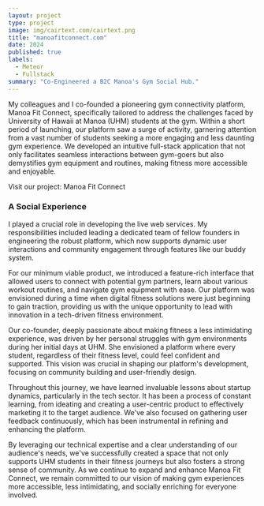 ```yaml
---
layout: project
type: project
image: img/cairtext.com/cairtext.png
title: "manoafitconnect.com"
date: 2024
published: true
labels:
  - Meteor
  - Fullstack
summary: "Co-Engineered a B2C Manoa's Gym Social Hub."
---
```


My colleagues and I co-founded a pioneering gym connectivity platform, Manoa Fit Connect, specifically tailored to address the challenges faced by University of Hawaii at Manoa (UHM) students at the gym. Within a short period of launching, our platform saw a surge of activity, garnering attention from a vast number of students seeking a more engaging and less daunting gym experience. We developed an intuitive full-stack application that not only facilitates seamless interactions between gym-goers but also demystifies gym equipment and routines, making fitness more accessible and enjoyable.

Visit our project: Manoa Fit Connect

### A Social Experience
 I played a crucial role in developing the live web services. My responsibilities included leading a dedicated team of fellow founders in engineering the robust platform, which now supports dynamic user interactions and community engagement through features like our buddy system.

For our minimum viable product, we introduced a feature-rich interface that allowed users to connect with potential gym partners, learn about various workout routines, and navigate gym equipment with ease. Our platform was envisioned during a time when digital fitness solutions were just beginning to gain traction, providing us with the unique opportunity to lead with innovation in a tech-driven fitness environment.

Our co-founder, deeply passionate about making fitness a less intimidating experience, was driven by her personal struggles with gym environments during her initial days at UHM. She envisioned a platform where every student, regardless of their fitness level, could feel confident and supported. This vision was crucial in shaping our platform's development, focusing on community building and user-friendly design.

Throughout this journey, we have learned invaluable lessons about startup dynamics, particularly in the tech sector. It has been a process of constant learning, from ideating and creating a user-centric product to effectively marketing it to the target audience. We've also focused on gathering user feedback continuously, which has been instrumental in refining and enhancing the platform.

By leveraging our technical expertise and a clear understanding of our audience's needs, we've successfully created a space that not only supports UHM students in their fitness journeys but also fosters a strong sense of community. As we continue to expand and enhance Manoa Fit Connect, we remain committed to our vision of making gym experiences more accessible, less intimidating, and socially enriching for everyone involved.
